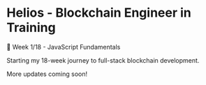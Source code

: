  # Helios - Blockchain Engineer in Training
   
   🎯 Week 1/18 - JavaScript Fundamentals
   
   Starting my 18-week journey to full-stack blockchain development.
   
   More updates coming soon!
